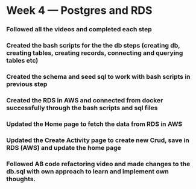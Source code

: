 # Week 4 — Postgres and RDS

### Followed all the videos and completed each step
### Created the bash scripts for the the db steps (creating db, creating tables, creating records, connecting and querying tables etc)
### Created the schema and seed sql to work with bash scripts in previous step
### Created the RDS in AWS and connected from docker successfully through the bash scripts and sql files
### Updated the Home page to fetch the data from RDS in AWS
### Updated the Create Activity page to create new Crud, save in RDS (AWS) and update the home page
### Followed AB code refactoring video and made changes to the db.sql with own approach to learn and implement own thoughts.
